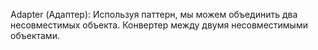 Adapter (Адаптер):
Используя паттерн, мы можем объединить два несовместимых объекта. 
Конвертер между двумя несовместимыми объектами.